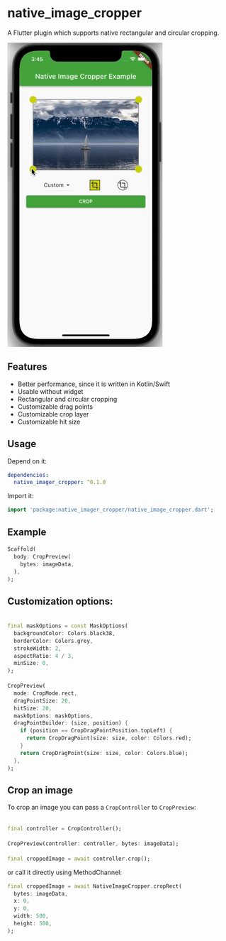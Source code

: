 # native_image_cropper

A Flutter plugin which supports native rectangular and circular cropping.

![Preview example](example/screenshots/example.gif "Example")

## Features

* Better performance, since it is written in Kotlin/Swift
* Usable without widget
* Rectangular and circular cropping
* Customizable drag points
* Customizable crop layer
* Customizable hit size

## Usage

Depend on it:

```yaml
dependencies:
  native_imager_cropper: ^0.1.0
```

Import it:

```dart
import 'package:native_imager_cropper/native_image_cropper.dart';
```

## Example

```dart
Scaffold(
  body: CropPreview(
    bytes: imageData,
  ),
);
```

## Customization options:

```dart

final maskOptions = const MaskOptions(
  backgroundColor: Colors.black38,
  borderColor: Colors.grey,
  strokeWidth: 2,
  aspectRatio: 4 / 3,
  minSize: 0,
);

CropPreview(
  mode: CropMode.rect,
  dragPointSize: 20,
  hitSize: 20,
  maskOptions: maskOptions,
  dragPointBuilder: (size, position) {
    if (position == CropDragPointPosition.topLeft) {
      return CropDragPoint(size: size, color: Colors.red);
    }
    return CropDragPoint(size: size, color: Colors.blue);
  },
);
```

## Crop an image

To crop an image you can pass a `CropController` to `CropPreview`:

```dart

final controller = CropController();

CropPreview(controller: controller, bytes: imageData);

final croppedImage = await controller.crop();
```

or call it directly using MethodChannel:

```dart
final croppedImage = await NativeImageCropper.cropRect(
  bytes: imageData,
  x: 0,
  y: 0,
  width: 500,
  height: 500,
);